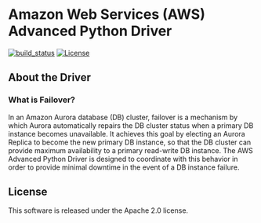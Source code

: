 # Amazon Web Services (AWS) Advanced Python Driver

[![build_status](https://github.com/awslabs/aws-advanced-python-wrapper/actions/workflows/main.yml/badge.svg)](https://github.com/awslabs/aws-advanced-python-wrapper/actions/workflows/main.yml)
[![License](https://img.shields.io/badge/License-Apache%202.0-blue.svg)](LICENSE)

## About the Driver

### What is Failover?
In an Amazon Aurora database (DB) cluster, failover is a mechanism by which Aurora automatically repairs the DB cluster status when a primary DB instance becomes unavailable.
It achieves this goal by electing an Aurora Replica to become the new primary DB instance, so that the DB cluster can provide maximum availability to a primary read-write DB instance.
The AWS Advanced Python Driver is designed to coordinate with this behavior in order to provide minimal downtime in the event of a DB instance failure.

## License
This software is released under the Apache 2.0 license.
